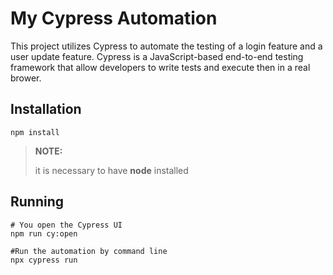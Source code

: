 # My Cypress Automation

This project utilizes Cypress to automate the testing of a login feature and a user update feature. Cypress is a JavaScript-based end-to-end testing framework that allow developers to write tests and execute then in a real brower.

## Installation

```base
npm install
```

> **NOTE:**
>
> it is necessary to have **node** installed

## Running

```base
# You open the Cypress UI
npm run cy:open

#Run the automation by command line
npx cypress run
```
